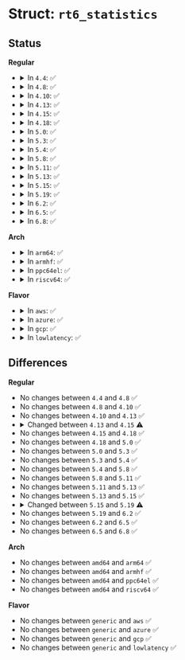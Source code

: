 # Struct: <code>rt6_statistics</code>

## Status
<b>Regular</b>
<ul>
<li>
<details>
<summary>In <code>4.4</code>: ✅</summary>

```c
struct rt6_statistics {
    __u32 fib_nodes;
    __u32 fib_route_nodes;
    __u32 fib_rt_alloc;
    __u32 fib_rt_entries;
    __u32 fib_rt_cache;
    __u32 fib_discarded_routes;
};
```
</details>
</li>
<li>
<details>
<summary>In <code>4.8</code>: ✅</summary>

```c
struct rt6_statistics {
    __u32 fib_nodes;
    __u32 fib_route_nodes;
    __u32 fib_rt_alloc;
    __u32 fib_rt_entries;
    __u32 fib_rt_cache;
    __u32 fib_discarded_routes;
};
```
</details>
</li>
<li>
<details>
<summary>In <code>4.10</code>: ✅</summary>

```c
struct rt6_statistics {
    __u32 fib_nodes;
    __u32 fib_route_nodes;
    __u32 fib_rt_alloc;
    __u32 fib_rt_entries;
    __u32 fib_rt_cache;
    __u32 fib_discarded_routes;
};
```
</details>
</li>
<li>
<details>
<summary>In <code>4.13</code>: ✅</summary>

```c
struct rt6_statistics {
    __u32 fib_nodes;
    __u32 fib_route_nodes;
    __u32 fib_rt_alloc;
    __u32 fib_rt_entries;
    __u32 fib_rt_cache;
    __u32 fib_discarded_routes;
};
```
</details>
</li>
<li>
<details>
<summary>In <code>4.15</code>: ✅</summary>

```c
struct rt6_statistics {
    __u32 fib_nodes;
    __u32 fib_route_nodes;
    __u32 fib_rt_entries;
    __u32 fib_rt_cache;
    __u32 fib_discarded_routes;
    atomic_t fib_rt_alloc;
    atomic_t fib_rt_uncache;
};
```
</details>
</li>
<li>
<details>
<summary>In <code>4.18</code>: ✅</summary>

```c
struct rt6_statistics {
    __u32 fib_nodes;
    __u32 fib_route_nodes;
    __u32 fib_rt_entries;
    __u32 fib_rt_cache;
    __u32 fib_discarded_routes;
    atomic_t fib_rt_alloc;
    atomic_t fib_rt_uncache;
};
```
</details>
</li>
<li>
<details>
<summary>In <code>5.0</code>: ✅</summary>

```c
struct rt6_statistics {
    __u32 fib_nodes;
    __u32 fib_route_nodes;
    __u32 fib_rt_entries;
    __u32 fib_rt_cache;
    __u32 fib_discarded_routes;
    atomic_t fib_rt_alloc;
    atomic_t fib_rt_uncache;
};
```
</details>
</li>
<li>
<details>
<summary>In <code>5.3</code>: ✅</summary>

```c
struct rt6_statistics {
    __u32 fib_nodes;
    __u32 fib_route_nodes;
    __u32 fib_rt_entries;
    __u32 fib_rt_cache;
    __u32 fib_discarded_routes;
    atomic_t fib_rt_alloc;
    atomic_t fib_rt_uncache;
};
```
</details>
</li>
<li>
<details>
<summary>In <code>5.4</code>: ✅</summary>

```c
struct rt6_statistics {
    __u32 fib_nodes;
    __u32 fib_route_nodes;
    __u32 fib_rt_entries;
    __u32 fib_rt_cache;
    __u32 fib_discarded_routes;
    atomic_t fib_rt_alloc;
    atomic_t fib_rt_uncache;
};
```
</details>
</li>
<li>
<details>
<summary>In <code>5.8</code>: ✅</summary>

```c
struct rt6_statistics {
    __u32 fib_nodes;
    __u32 fib_route_nodes;
    __u32 fib_rt_entries;
    __u32 fib_rt_cache;
    __u32 fib_discarded_routes;
    atomic_t fib_rt_alloc;
    atomic_t fib_rt_uncache;
};
```
</details>
</li>
<li>
<details>
<summary>In <code>5.11</code>: ✅</summary>

```c
struct rt6_statistics {
    __u32 fib_nodes;
    __u32 fib_route_nodes;
    __u32 fib_rt_entries;
    __u32 fib_rt_cache;
    __u32 fib_discarded_routes;
    atomic_t fib_rt_alloc;
    atomic_t fib_rt_uncache;
};
```
</details>
</li>
<li>
<details>
<summary>In <code>5.13</code>: ✅</summary>

```c
struct rt6_statistics {
    __u32 fib_nodes;
    __u32 fib_route_nodes;
    __u32 fib_rt_entries;
    __u32 fib_rt_cache;
    __u32 fib_discarded_routes;
    atomic_t fib_rt_alloc;
    atomic_t fib_rt_uncache;
};
```
</details>
</li>
<li>
<details>
<summary>In <code>5.15</code>: ✅</summary>

```c
struct rt6_statistics {
    __u32 fib_nodes;
    __u32 fib_route_nodes;
    __u32 fib_rt_entries;
    __u32 fib_rt_cache;
    __u32 fib_discarded_routes;
    atomic_t fib_rt_alloc;
    atomic_t fib_rt_uncache;
};
```
</details>
</li>
<li>
<details>
<summary>In <code>5.19</code>: ✅</summary>

```c
struct rt6_statistics {
    __u32 fib_nodes;
    __u32 fib_route_nodes;
    __u32 fib_rt_entries;
    __u32 fib_rt_cache;
    __u32 fib_discarded_routes;
    atomic_t fib_rt_alloc;
};
```
</details>
</li>
<li>
<details>
<summary>In <code>6.2</code>: ✅</summary>

```c
struct rt6_statistics {
    __u32 fib_nodes;
    __u32 fib_route_nodes;
    __u32 fib_rt_entries;
    __u32 fib_rt_cache;
    __u32 fib_discarded_routes;
    atomic_t fib_rt_alloc;
};
```
</details>
</li>
<li>
<details>
<summary>In <code>6.5</code>: ✅</summary>

```c
struct rt6_statistics {
    __u32 fib_nodes;
    __u32 fib_route_nodes;
    __u32 fib_rt_entries;
    __u32 fib_rt_cache;
    __u32 fib_discarded_routes;
    atomic_t fib_rt_alloc;
};
```
</details>
</li>
<li>
<details>
<summary>In <code>6.8</code>: ✅</summary>

```c
struct rt6_statistics {
    __u32 fib_nodes;
    __u32 fib_route_nodes;
    __u32 fib_rt_entries;
    __u32 fib_rt_cache;
    __u32 fib_discarded_routes;
    atomic_t fib_rt_alloc;
};
```
</details>
</li>
</ul>
<b>Arch</b>
<ul>
<li>
<details>
<summary>In <code>arm64</code>: ✅</summary>

```c
struct rt6_statistics {
    __u32 fib_nodes;
    __u32 fib_route_nodes;
    __u32 fib_rt_entries;
    __u32 fib_rt_cache;
    __u32 fib_discarded_routes;
    atomic_t fib_rt_alloc;
    atomic_t fib_rt_uncache;
};
```
</details>
</li>
<li>
<details>
<summary>In <code>armhf</code>: ✅</summary>

```c
struct rt6_statistics {
    __u32 fib_nodes;
    __u32 fib_route_nodes;
    __u32 fib_rt_entries;
    __u32 fib_rt_cache;
    __u32 fib_discarded_routes;
    atomic_t fib_rt_alloc;
    atomic_t fib_rt_uncache;
};
```
</details>
</li>
<li>
<details>
<summary>In <code>ppc64el</code>: ✅</summary>

```c
struct rt6_statistics {
    __u32 fib_nodes;
    __u32 fib_route_nodes;
    __u32 fib_rt_entries;
    __u32 fib_rt_cache;
    __u32 fib_discarded_routes;
    atomic_t fib_rt_alloc;
    atomic_t fib_rt_uncache;
};
```
</details>
</li>
<li>
<details>
<summary>In <code>riscv64</code>: ✅</summary>

```c
struct rt6_statistics {
    __u32 fib_nodes;
    __u32 fib_route_nodes;
    __u32 fib_rt_entries;
    __u32 fib_rt_cache;
    __u32 fib_discarded_routes;
    atomic_t fib_rt_alloc;
    atomic_t fib_rt_uncache;
};
```
</details>
</li>
</ul>
<b>Flavor</b>
<ul>
<li>
<details>
<summary>In <code>aws</code>: ✅</summary>

```c
struct rt6_statistics {
    __u32 fib_nodes;
    __u32 fib_route_nodes;
    __u32 fib_rt_entries;
    __u32 fib_rt_cache;
    __u32 fib_discarded_routes;
    atomic_t fib_rt_alloc;
    atomic_t fib_rt_uncache;
};
```
</details>
</li>
<li>
<details>
<summary>In <code>azure</code>: ✅</summary>

```c
struct rt6_statistics {
    __u32 fib_nodes;
    __u32 fib_route_nodes;
    __u32 fib_rt_entries;
    __u32 fib_rt_cache;
    __u32 fib_discarded_routes;
    atomic_t fib_rt_alloc;
    atomic_t fib_rt_uncache;
};
```
</details>
</li>
<li>
<details>
<summary>In <code>gcp</code>: ✅</summary>

```c
struct rt6_statistics {
    __u32 fib_nodes;
    __u32 fib_route_nodes;
    __u32 fib_rt_entries;
    __u32 fib_rt_cache;
    __u32 fib_discarded_routes;
    atomic_t fib_rt_alloc;
    atomic_t fib_rt_uncache;
};
```
</details>
</li>
<li>
<details>
<summary>In <code>lowlatency</code>: ✅</summary>

```c
struct rt6_statistics {
    __u32 fib_nodes;
    __u32 fib_route_nodes;
    __u32 fib_rt_entries;
    __u32 fib_rt_cache;
    __u32 fib_discarded_routes;
    atomic_t fib_rt_alloc;
    atomic_t fib_rt_uncache;
};
```
</details>
</li>
</ul>

## Differences
<b>Regular</b>
<ul>
<li>
No changes between <code>4.4</code> and <code>4.8</code> ✅
</li>
<li>
No changes between <code>4.8</code> and <code>4.10</code> ✅
</li>
<li>
No changes between <code>4.10</code> and <code>4.13</code> ✅
</li>
<li>
<details>
<summary>Changed between <code>4.13</code> and <code>4.15</code> ⚠️</summary>
<ul>
<li>
<b>Field added. </b>
<code>atomic_t fib_rt_uncache</code>
</li>
<li>
<b>Field type changed. </b>
<code>__u32 fib_rt_alloc</code> ➡️ <code>atomic_t fib_rt_alloc</code>
</li>
</ul>
</details>
</li>
<li>
No changes between <code>4.15</code> and <code>4.18</code> ✅
</li>
<li>
No changes between <code>4.18</code> and <code>5.0</code> ✅
</li>
<li>
No changes between <code>5.0</code> and <code>5.3</code> ✅
</li>
<li>
No changes between <code>5.3</code> and <code>5.4</code> ✅
</li>
<li>
No changes between <code>5.4</code> and <code>5.8</code> ✅
</li>
<li>
No changes between <code>5.8</code> and <code>5.11</code> ✅
</li>
<li>
No changes between <code>5.11</code> and <code>5.13</code> ✅
</li>
<li>
No changes between <code>5.13</code> and <code>5.15</code> ✅
</li>
<li>
<details>
<summary>Changed between <code>5.15</code> and <code>5.19</code> ⚠️</summary>
<ul>
<li>
<b>Field removed. </b>
<code>atomic_t fib_rt_uncache</code>
</li>
</ul>
</details>
</li>
<li>
No changes between <code>5.19</code> and <code>6.2</code> ✅
</li>
<li>
No changes between <code>6.2</code> and <code>6.5</code> ✅
</li>
<li>
No changes between <code>6.5</code> and <code>6.8</code> ✅
</li>
</ul>
<b>Arch</b>
<ul>
<li>
No changes between <code>amd64</code> and <code>arm64</code> ✅
</li>
<li>
No changes between <code>amd64</code> and <code>armhf</code> ✅
</li>
<li>
No changes between <code>amd64</code> and <code>ppc64el</code> ✅
</li>
<li>
No changes between <code>amd64</code> and <code>riscv64</code> ✅
</li>
</ul>
<b>Flavor</b>
<ul>
<li>
No changes between <code>generic</code> and <code>aws</code> ✅
</li>
<li>
No changes between <code>generic</code> and <code>azure</code> ✅
</li>
<li>
No changes between <code>generic</code> and <code>gcp</code> ✅
</li>
<li>
No changes between <code>generic</code> and <code>lowlatency</code> ✅
</li>
</ul>
